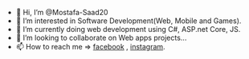 - 👋 Hi, I’m @Mostafa-Saad20
- 👀 I’m interested in Software Development(Web, Mobile and Games).
- 🌱 I’m currently doing web development using C#, ASP.net Core, JS.
- 💞️ I’m looking to collaborate on Web apps projects...
- 📫 How to reach me => [facebook](https://www.facebook.com/profile.php?id=100015427698681) , 
[instagram](https://www.linkedin.com/in/mostafa-saad-58343b195/).


<!---
Mostafa-Saad20/Mostafa-Saad20 is a ✨ special ✨ repository because its `README.md` (this file) appears on your GitHub profile.
You can click the Preview link to take a look at your changes.
--->
